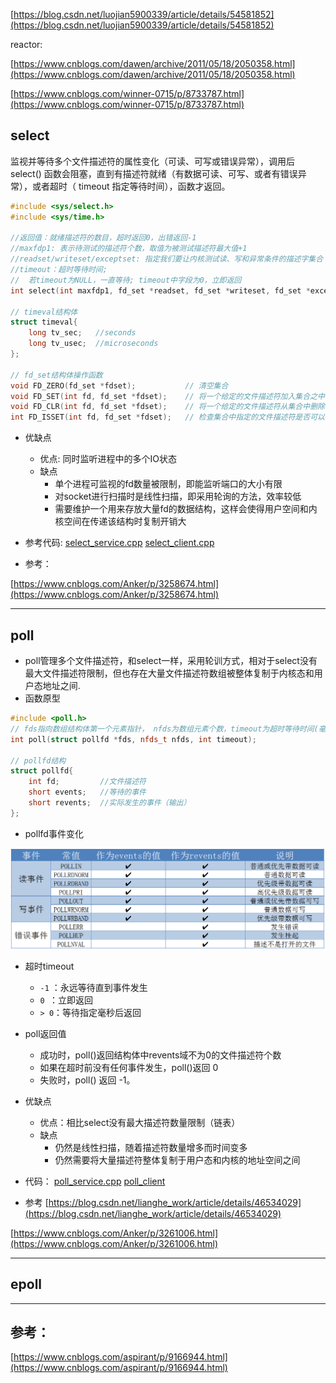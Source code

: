 [https://blog.csdn.net/luojian5900339/article/details/54581852](https://blog.csdn.net/luojian5900339/article/details/54581852)

reactor:

[https://www.cnblogs.com/dawen/archive/2011/05/18/2050358.html](https://www.cnblogs.com/dawen/archive/2011/05/18/2050358.html)

[https://www.cnblogs.com/winner-0715/p/8733787.html](https://www.cnblogs.com/winner-0715/p/8733787.html)

## select
监视并等待多个文件描述符的属性变化（可读、可写或错误异常），调用后 select() 函数会阻塞，直到有描述符就绪（有数据可读、可写、或者有错误异常），或者超时（ timeout 指定等待时间），函数才返回。
```cpp
#include <sys/select.h>
#include <sys/time.h>

//返回值：就绪描述符的数目，超时返回0，出错返回-1
//maxfdp1: 表示待测试的描述符个数，取值为被测试描述符最大值+1
//readset/writeset/exceptset: 指定我们要让内核测试读、写和异常条件的描述字集合
//timeout：超时等待时间; 
//	若timeout为NULL，一直等待; timeout中字段为0，立即返回
int select(int maxfdp1, fd_set *readset, fd_set *writeset, fd_set *exceptset, const struct timeval *timeout);

// timeval结构体
struct timeval{
	long tv_sec;   //seconds
	long tv_usec;  //microseconds
};

// fd_set结构体操作函数
void FD_ZERO(fd_set *fdset);           // 清空集合
void FD_SET(int fd, fd_set *fdset);    // 将一个给定的文件描述符加入集合之中
void FD_CLR(int fd, fd_set *fdset);    // 将一个给定的文件描述符从集合中删除
int FD_ISSET(int fd, fd_set *fdset);   // 检查集合中指定的文件描述符是否可以读写 
```

- 优缺点
  - 优点: 同时监听进程中的多个IO状态
  - 缺点
    - 单个进程可监视的fd数量被限制，即能监听端口的大小有限
	- 对socket进行扫描时是线性扫描，即采用轮询的方法，效率较低
	- 需要维护一个用来存放大量fd的数据结构，这样会使得用户空间和内核空间在传递该结构时复制开销大

- 参考代码: [select_service.cpp](./select_service.cpp)  [select_client.cpp](./select_client.cpp)

- 参考： 

[https://www.cnblogs.com/Anker/p/3258674.html](https://www.cnblogs.com/Anker/p/3258674.html)

---
## poll
- poll管理多个文件描述符，和select一样，采用轮训方式，相对于select没有最大文件描述符限制，但也存在大量文件描述符数组被整体复制于内核态和用户态地址之间.
- 函数原型
```cpp
#include <poll.h>
// fds指向数组结构体第一个元素指针， nfds为数组元素个数，timeout为超时等待时间(毫秒)。
int poll(struct pollfd *fds, nfds_t nfds, int timeout);

// pollfd结构
struct pollfd{
	int fd;		    //文件描述符
	short events;   //等待的事件
	short revents;	//实际发生的事件（输出）
};
```
- pollfd事件变化

![pollfd事件变化](../pic/poll_event.png)

- 超时timeout

  - `-1` ：永远等待直到事件发生
  - `0 `：立即返回
  - `> 0`：等待指定毫秒后返回

- poll返回值
  - 成功时，poll()返回结构体中revents域不为0的文件描述符个数
  - 如果在超时前没有任何事件发生，poll()返回 0
  - 失败时，poll() 返回 -1。

- 优缺点
  - 优点：相比select没有最大描述符数量限制（链表）
  - 缺点
    - 仍然是线性扫描，随着描述符数量增多而时间变多
	- 仍然需要将大量描述符整体复制于用户态和内核的地址空间之间
 - 代码： [poll_service.cpp](./poll_service.cpp) [poll_client](./poll_client.cpp)
 - 参考
 [https://blog.csdn.net/lianghe_work/article/details/46534029](https://blog.csdn.net/lianghe_work/article/details/46534029)
 
 [https://www.cnblogs.com/Anker/p/3261006.html](https://www.cnblogs.com/Anker/p/3261006.html)
 
 ---
 
 ## epoll
 
 
 ---
 
 ## 参考：
 
 [https://www.cnblogs.com/aspirant/p/9166944.html](https://www.cnblogs.com/aspirant/p/9166944.html)
 	
 
